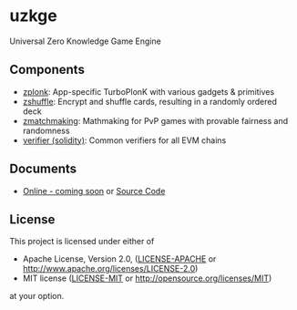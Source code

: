 # uzkge
Universal Zero Knowledge Game Engine

## Components
- [zplonk](./zplonk): App-specific TurboPlonK with various gadgets & primitives
- [zshuffle](./shuffle): Encrypt and shuffle cards, resulting in a randomly ordered deck
- [zmatchmaking](./matchmaking): Mathmaking for PvP games with provable fairness and randomness
- [verifier (solidity)](./contracts/solidity): Common verifiers for all EVM chains

## Documents
- [Online - coming soon]() or [Source Code](https://github.com/zypher-game/docs)

## License

This project is licensed under either of

 * Apache License, Version 2.0, ([LICENSE-APACHE](LICENSE-APACHE) or
   http://www.apache.org/licenses/LICENSE-2.0)
 * MIT license ([LICENSE-MIT](LICENSE-MIT) or
   http://opensource.org/licenses/MIT)

at your option.
